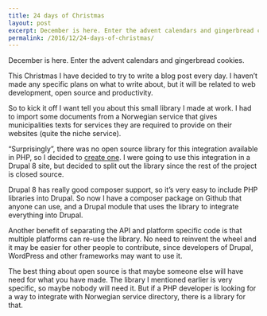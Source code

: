 ```yaml
---
title: 24 days of Christmas
layout: post
excerpt: December is here. Enter the advent calendars and gingerbread cookies. This Christmas I have decided to try to write a blog post every day.
permalink: /2016/12/24-days-of-christmas/
---
```

December is here. Enter the advent calendars and gingerbread cookies.

This Christmas I have decided to try to write a blog post every day. 
I haven’t made any specific plans on what to write about, but it will be related to web development, open source and productivity.

So to kick it off I want tell you about this small library I made at work. I had to import some documents from a Norwegian service that gives municipalities texts for services they are required to provide on their websites (quite the niche service).

“Surprisingly”, there was no open source library for this integration available in PHP, so I decided to [create one](https://github.com/andeersg/php-service-directory "PHP Service Directory"). I were going to use this integration in a Drupal 8 site, but decided to split out the library since the rest of the project is closed source.

Drupal 8 has really good composer support, so it’s very easy to include PHP libraries into Drupal. So now I have a composer package on Github that anyone can use, and a Drupal module that uses the library to integrate everything into Drupal.

Another benefit of separating the API and platform specific code is that multiple platforms can re-use the library. No need to reinvent the wheel and it may be easier for other people to contribute, since developers of Drupal, WordPress and other frameworks may want to use it.

The best thing about open source is that maybe someone else will have need for what you have made. The library I mentioned earlier is very specific, so maybe nobody will need it. But if a PHP developer is looking for a way to integrate with Norwegian service directory, there is a library for that.
